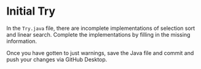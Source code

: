 # Initial Try

In the `Try.java` file, there are incomplete implementations of selection sort and linear search. Complete the implementations by filling in the missing information.

Once you have gotten to just warnings, save the Java file and commit and push your changes via GitHub Desktop.
